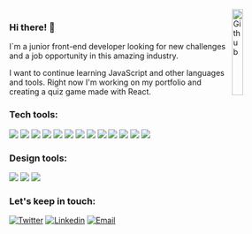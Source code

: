 
<img width="20%" align="right" alt="Github" src="https://user-images.githubusercontent.com/86983592/139863695-82ecfdd3-6186-440c-9f23-c7a48a7278c1.gif" />

### Hi there! 👋
I`m a junior front-end developer looking for new challenges and a job opportunity in this amazing industry.

I want to continue learning JavaScript and other languages and tools. Right now I'm working on my portfolio and creating a quiz game made with React.


### Tech tools:
<img src = "https://img.shields.io/badge/HTML5-E34F26?style=for-the-badge&logo=html5&logoColor=white"> <img src = "https://img.shields.io/badge/CSS3-1572B6?style=for-the-badge&logo=css3&logoColor=white">
<img src="https://img.shields.io/badge/Bootstrap-563D7C?style=for-the-badge&logo=bootstrap&logoColor=white">
<img src="https://img.shields.io/badge/JavaScript-F7DF1E?style=for-the-badge&logo=javascript&logoColor=black">
<img src="https://img.shields.io/badge/Sass-CC6699?style=for-the-badge&logo=sass&logoColor=white">
<img src="https://img.shields.io/badge/React-20232A?style=for-the-badge&logo=react&logoColor=61DAFB">
<img src="https://img.shields.io/badge/SQLite-07405E?style=for-the-badge&logo=sqlite&logoColor=white">
<img src="https://img.shields.io/badge/Express.js-404D59?style=for-the-badge">
<img src="https://img.shields.io/badge/Node.js-43853D?style=for-the-badge&logo=node.js&logoColor=white">
<img src="https://img.shields.io/badge/-Git-F1502F?style=for-the-badge&logo=git&logoColor=FFFFFF">
<img src="https://img.shields.io/badge/-Github-000000?style=for-the-badge&logo=github&logoColor=FFFFFF">
<img src="https://img.shields.io/badge/-VS%20Code-007ACC?style=for-the-badge&logo=visual%20studio%20code&logoColor=white">
<img src="https://img.shields.io/badge/Heroku-430098?style=for-the-badge&logo=heroku&logoColor=white">



### Design tools:
<img src="https://aleen42.github.io/badges/src/photoshop.svg"> <img src="https://aleen42.github.io/badges/src/illustrator.svg">
<img src="https://aleen42.github.io/badges/src/premiere.svg">


### Let's keep in touch:
 
 [![Twitter](https://img.shields.io/badge/-Twitter-1ca0f1?style=flat&labelColor=1ca0f1&logo=twitter&logoColor=white&link=https://twitter.com/_anamontegrifo)](https://twitter.com/_anamontegrifo)
[![Linkedin](https://img.shields.io/badge/-LinkedIn-blue?style=flat&logo=Linkedin&logoColor=white&link=https://www.linkedin.com/in/anamontegrifo/)](https://www.linkedin.com/in/anamontegrifo/)
[![Email](https://img.shields.io/badge/-Email-c14438?style=flat&logo=Gmail&logoColor=white&link=mailto:amontegrifo@gmail.com)](mailto:amontegrifo@gmail.com)



